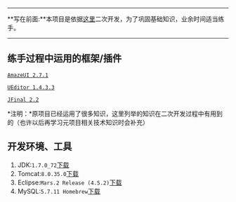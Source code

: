 
****
**写在前面:**本项目是依据[这里](https://git.oschina.net/hycx227/JFinal-shop)二次开发，为了巩固基础知识，业余时间适当练手。
****

## 练手过程中运用的框架/插件

[`AmazeUI 2.7.1`](http://amazeui.org/)

[`UEditor 1.4.3.3`](http://ueditor.baidu.com/)

[`JFinal 2.2`](http://www.jfinal.com/)

*注明：*原项目已经运用了很多知识，这里列举的知识在二次开发过程中有用到的（也许以后再学习元项目相关技术知识时会补充）

## 开发环境、工具

1. JDK:`1.7.0_72`[下载](http://www.oracle.com/technetwork/java/javase/downloads/jdk7-downloads-1880260.html)
2. Tomcat:`8.0.35.0`[下载](http://tomcat.apache.org/)
3. Eclipse:`Mars.2 Release (4.5.2)`[下载](http://www.eclipse.org/downloads/)
4. MySQL:`5.7.11 Homebrew`[下载](http://www.mysql.com/downloads/)

